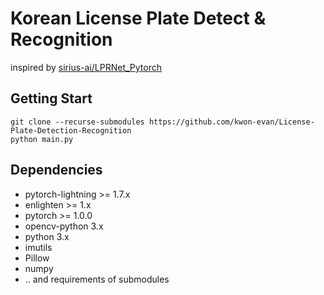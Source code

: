 # Korean License Plate Detect & Recognition
inspired by [sirius-ai/LPRNet_Pytorch](https://github.com/sirius-ai/LPRNet_Pytorch)

## Getting Start
``` shell
git clone --recurse-submodules https://github.com/kwon-evan/License-Plate-Detection-Recognition
python main.py
```

## Dependencies
* pytorch-lightning >= 1.7.x
* enlighten >= 1.x
* pytorch >= 1.0.0
* opencv-python 3.x
* python 3.x
* imutils
* Pillow
* numpy
* .. and requirements of submodules
